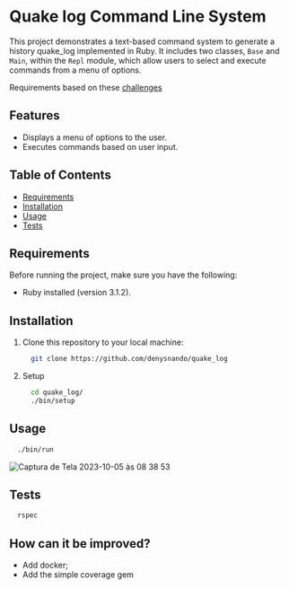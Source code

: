 # Quake log Command Line System

This project demonstrates a text-based command system to generate a history quake_log implemented in Ruby. It includes two classes, `Base` and `Main`, within the `Repl` module, which allow users to select and execute commands from a menu of options.

Requirements based on these [challenges](https://gist.github.com/cloudwalk-tests/704a555a0fe475ae0284ad9088e203f1)

## Features

- Displays a menu of options to the user.
- Executes commands based on user input.

## Table of Contents

- [Requirements](#requirements)
- [Installation](#installation)
- [Usage](#usage)
- [Tests](#Tests)

## Requirements

Before running the project, make sure you have the following:

- Ruby installed (version 3.1.2).

## Installation

1. Clone this repository to your local machine:

   ```bash
     git clone https://github.com/denysnando/quake_log
   ```
2. Setup
   ```bash
     cd quake_log/
     ./bin/setup
   ```

## Usage
  ```bash
    ./bin/run
  ```

![Captura de Tela 2023-10-05 às 08 38 53](https://github.com/denysnando/quake_log/assets/3411874/ce6c2c6f-268c-4abf-ba25-57bf0c10fad1)

## Tests
  ```bash
    rspec
  ```

## How can it be improved?
- Add docker;
- Add the simple coverage gem
